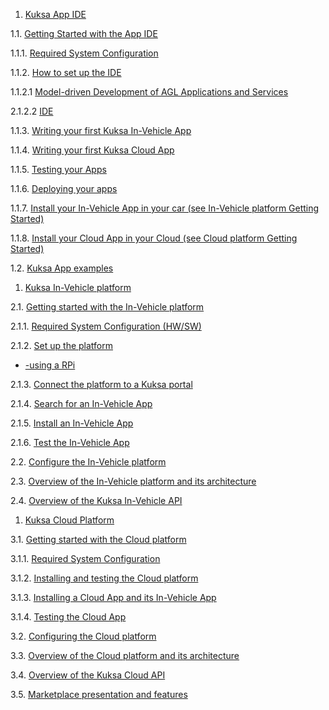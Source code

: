 <p align="left">  

1.  [Kuksa App IDE](./DraftVersion2.md#kuksa-app-ide)   
   
</p>

<p align="center">

1.1. [Getting Started with the App IDE](./DraftVersion2.md#getting-started-with-the-app-ide)

</p>

1.1.1. [Required System Configuration](./DraftVersion2.md#requirement-system-configuration)

1.1.2. [How to set up the IDE](./DraftVersion2.md#how-to-setup-the-ide)

1.1.2.1 [Model-driven Development of AGL Applications and Services](./DraftVersion2.md#model-driven-development-of-AGL-applications-and-services)

2.1.2.2 [IDE](./DraftVersion2.md#ide)

1.1.3. [Writing your first Kuksa In-Vehicle App](./DraftVersion2.md#writing-your-first-kuksa-in-vehicle-app)

1.1.4. [Writing your first Kuksa Cloud App](./DraftVersion2.md#writing-your-first-kuksa-cloud-app)

1.1.5. [Testing your Apps](./DraftVersion2.md#test-your-apps)

1.1.6. [Deploying your apps](./DraftVersion2.md#deploying-your-app)

1.1.7. [Install your In-Vehicle App in your car (see In-Vehicle platform Getting Started)](./DraftVersion2.md#install-your-in-vehicle-app-in-your-car)

1.1.8. [Install your Cloud App in your Cloud (see Cloud platform Getting Started)](./DraftVersion2.md#install-your-cloud-app-in-your-cloud)

1.2. [Kuksa App examples](./DraftVersion2.md#some-kuksa-app-example)

1.   [Kuksa In-Vehicle platform](./DraftVersion2.md#kuksa-in-vehicle-platform)

2.1. [Getting started with the In-Vehicle platform](./DraftVersion2.md#getting-started-with-the-invehicle-platform)

2.1.1. [Required System Configuration (HW/SW)](./DraftVersion2.md#required-system-configration)

2.1.2. [Set up the platform](./DraftVersion2.md#set-up-the-platform)

- [-using a RPi](./DraftVersion2.md#building-using-rpi)

2.1.3. [Connect the platform to a Kuksa portal](./DraftVersion2.md#connect-the-platform-to-kuksa-portal)

2.1.4. [Search for an In-Vehicle App](./DraftVersion2.md#search-for-invehicle-app)

2.1.5. [Install an In-Vehicle App](./DraftVersion2.md#install-an-invehicle-app)

2.1.6. [Test the In-Vehicle App](./DraftVersion2.md#test-the-invehicle-app)

2.2. [Configure the In-Vehicle platform](./DraftVersion2.md#configure-the-invehicle-platform)

2.3. [Overview of the In-Vehicle platform and its architecture](./DraftVersion2.md#overview-of-the-invehicle-platform-and-architecture)

2.4. [Overview of the Kuksa In-Vehicle API](./DraftVersion2.md#overview-of-kuksa-invehicle-api)

1. [Kuksa Cloud Platform](./DraftVersion2.md#kuksa-cloud-platform)

3.1. [Getting started with the Cloud platform](./DraftVersion2.md#getting-started-with-the-cloud-platform)

3.1.1. [Required System Configuration](./DraftVerion2.md#required-system-configuration)

3.1.2. [Installing and testing the Cloud platform](./DraftVersion2.md#installing-and-testing-cloud-platform)

3.1.3. [Installing a Cloud App and its In-Vehicle App](./DraftVersion2.md#installing-cloud-app-and-invehicle-app)

3.1.4. [Testing the Cloud App](./DraftVersion2.md#testing-cloud-app)

3.2. [Configuring the Cloud platform](./DraftVersion2.md#configuing-cloud-platform)

3.3. [Overview of the Cloud platform and its architecture](./DraftVersion2.md#overview-of-cloud-platform-and-its-architecture)

3.4. [Overview of the Kuksa Cloud API](./DraftVersion2.md#overview-of-kuksa-cloud-api)

3.5. [Marketplace presentation and features](./DraftVersion2.md#marketplace-presentation-and-features)


</p>